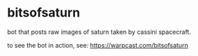 # bitsofsaturn
bot that posts raw images of saturn taken by cassini spacecraft.

to see the bot in action, see:
https://warpcast.com/bitsofsaturn
